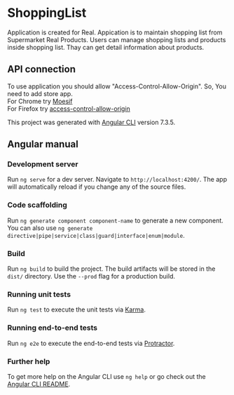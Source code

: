 # ShoppingList
Application is created for Real.
Appication is to maintain shopping list from Supermarket Real Products. Users can manage shopping lists and products inside shopping list. Thay can get detail information about products.

## API connection
To use application you should allow "Access-Control-Allow-Origin".
  So, You need to add store app.
 <br> For Chrome try <a target="_blank" href="https://chrome.google.com/webstore/detail/moesif-orign-cors-changer/digfbfaphojjndkpccljibejjbppifbc?utm_source=chrome-ntp-icon">Moesif</a>
 <br> For Firefox try <a target="_blank" href="https://addons.mozilla.org/en-US/firefox/addon/access-control-allow-origin/">access-control-allow-origin</a></p>


This project was generated with [Angular CLI](https://github.com/angular/angular-cli) version 7.3.5.

## Angular manual
### Development server

Run `ng serve` for a dev server. Navigate to `http://localhost:4200/`. The app will automatically reload if you change any of the source files.

### Code scaffolding

Run `ng generate component component-name` to generate a new component. You can also use `ng generate directive|pipe|service|class|guard|interface|enum|module`.

### Build

Run `ng build` to build the project. The build artifacts will be stored in the `dist/` directory. Use the `--prod` flag for a production build.

### Running unit tests

Run `ng test` to execute the unit tests via [Karma](https://karma-runner.github.io).

### Running end-to-end tests

Run `ng e2e` to execute the end-to-end tests via [Protractor](http://www.protractortest.org/).

### Further help

To get more help on the Angular CLI use `ng help` or go check out the [Angular CLI README](https://github.com/angular/angular-cli/blob/master/README.md).
